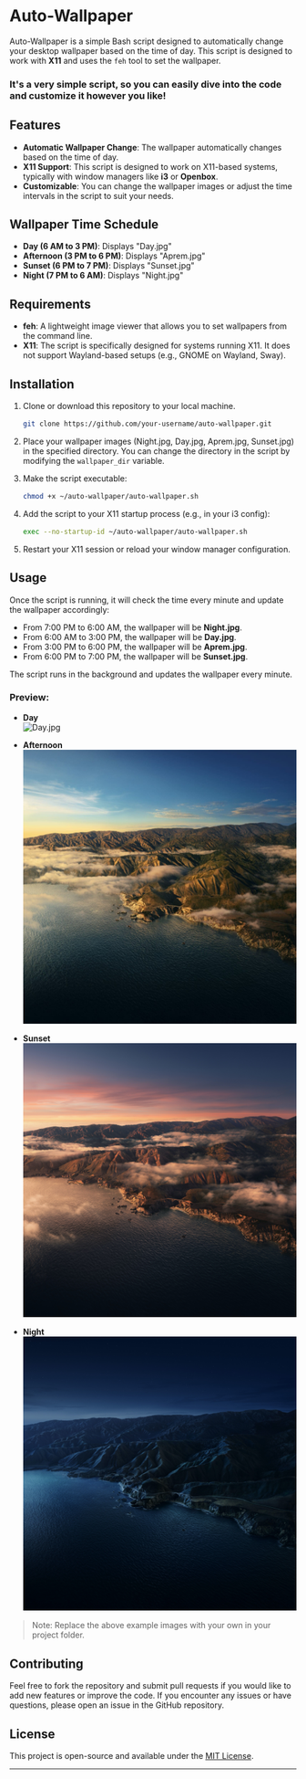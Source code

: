 # Auto-Wallpaper

Auto-Wallpaper is a simple Bash script designed to automatically change your desktop wallpaper based on the time of day. This script is designed to work with **X11** and uses the `feh` tool to set the wallpaper. 

### It's a very simple script, so you can easily dive into the code and customize it however you like!

## Features

- **Automatic Wallpaper Change**: The wallpaper automatically changes based on the time of day.
- **X11 Support**: This script is designed to work on X11-based systems, typically with window managers like **i3** or **Openbox**.
- **Customizable**: You can change the wallpaper images or adjust the time intervals in the script to suit your needs.

## Wallpaper Time Schedule

- **Day (6 AM to 3 PM)**: Displays "Day.jpg"
- **Afternoon (3 PM to 6 PM)**: Displays "Aprem.jpg"
- **Sunset (6 PM to 7 PM)**: Displays "Sunset.jpg"
- **Night (7 PM to 6 AM)**: Displays "Night.jpg"

## Requirements

- **feh**: A lightweight image viewer that allows you to set wallpapers from the command line.
- **X11**: The script is specifically designed for systems running X11. It does not support Wayland-based setups (e.g., GNOME on Wayland, Sway).
  
## Installation

1. Clone or download this repository to your local machine.
   
   ```bash
   git clone https://github.com/your-username/auto-wallpaper.git
   ```

2. Place your wallpaper images (Night.jpg, Day.jpg, Aprem.jpg, Sunset.jpg) in the specified directory. You can change the directory in the script by modifying the `wallpaper_dir` variable.

3. Make the script executable:

   ```bash
   chmod +x ~/auto-wallpaper/auto-wallpaper.sh
   ```

4. Add the script to your X11 startup process (e.g., in your i3 config):

   ```bash
   exec --no-startup-id ~/auto-wallpaper/auto-wallpaper.sh
   ```

5. Restart your X11 session or reload your window manager configuration.

## Usage

Once the script is running, it will check the time every minute and update the wallpaper accordingly:

- From 7:00 PM to 6:00 AM, the wallpaper will be **Night.jpg**.
- From 6:00 AM to 3:00 PM, the wallpaper will be **Day.jpg**.
- From 3:00 PM to 6:00 PM, the wallpaper will be **Aprem.jpg**.
- From 6:00 PM to 7:00 PM, the wallpaper will be **Sunset.jpg**.

The script runs in the background and updates the wallpaper every minute.

### Preview:

- **Day**  
  ![Day.jpg](./Day.jpg)

- **Afternoon**  
  ![Aprem.jpg](./Aprem.jpg)

- **Sunset**  
  ![Sunset.jpg](./Sunset.jpg)
  
- **Night**  
  ![Night.jpg](./Night.jpg)

> Note: Replace the above example images with your own in your project folder.

## Contributing

Feel free to fork the repository and submit pull requests if you would like to add new features or improve the code. If you encounter any issues or have questions, please open an issue in the GitHub repository.

## License

This project is open-source and available under the [MIT License](LICENSE).

---
